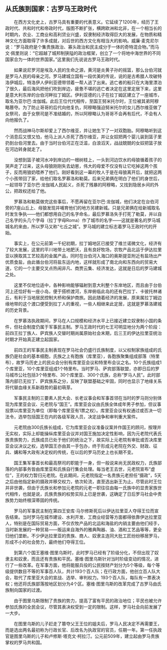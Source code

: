 ## 从氏族到国家：古罗马王政时代

　　在西方文化史上，古罗马具有重要的代表意义。它延续了1200年，经历了王政时代、共和时代和帝政时代，版图不断扩张，横跨欧洲和北非，在一个相当长的时期内，农业、工商业和高利贷业兴盛，奴隶制经济取得巨大的发展，在物质和精神文化方面取得了许多成就，对后世的西方文化有相当大的影响。威廉·麦克尼尔说：“罗马政府是个集贵族政治、寡头政治和民主成分于一体的奇特混合物。”而马文·佩里则说：“它超越了城邦制狭隘的政治框架，创立了一个将地中海世界的不同国家合为一体的世界国家。”这里我们先说说古罗马王政时代。

　　如果说尼罗河是埃及人民的生命之源，黄河是炎黄子孙的摇篮，那么台伯河就是罗马人民的母亲之河。罗马建城立国有一段优美的传说，说的是古希腊人攻破特洛伊城后，特洛伊人伊利亚德带领着一帮人逃了出来。逃亡者的船只在大海里漂泊了很久，最后海风把他们吹到岸边，疲惫不堪的逃亡者决定在这里定居下来，这里是意大利东岸的台伯河畔拉丁姆区。伊利亚德的儿子在拉丁姆区建立了一座城市，取名为亚尔巴·龙伽城。此后王位代代相传，至国王努米托尔时，王位被其弟阿穆略篡夺。为了防止哥哥的后代向他复仇，阿穆略强迫努米托尔的女儿西尔维亚做了女祭司，由于女祭司是不准结婚的，所以阿穆略认为哥哥不会再有后代，不会有人向他报仇了。

　　然而战神马尔斯却爱上了西尔维亚，并让她生下了一对双胞胎。阿穆略听到这个消息后又恨又怕，他马上派人杀死了西尔维亚，并让女奴把两个婴儿装到篮子里扔到台伯河里去。由于当时台伯河正在泛滥，白浪滔天，战战兢兢的女奴把篮子放在河边转身就走了。

　　没想到篮子被河水冲到岸边的一根树枝上，一头到河边饮水的母狼循着孩子的哭声走了过来，这头母狼刚刚失去幼崽，伟大的母爱不仅没有让它吃掉这两个孩子，反而用狼奶喂养了他们。刚好看到这一幕的牧人于是在母狼离开后，就把这两个小孩带回了家，给他们取名罗慕洛和勒莫。后来兄弟俩在明白了他们的身世后，一起领导了亚尔巴·龙伽城人民起义，杀死了残暴的阿穆略，又找到隐居乡间的外公，把政权还给了他。

　　罗慕洛和勒莫做完这些事后，不愿再留在亚尔巴·龙伽城，他们决定在台伯河旁的7座山丘上、母狼发现并哺育他们的地方另建新城。只是兄弟俩在给新城取名时发生争执——他们都想用自己的名字命名，最后罗慕洛失手打死了勒莫，并以自己名字的头几个字母（拉丁字母Roma）作了城市的名字——这就是著名的罗马城城名的来由，所以罗马又称“七丘之城”。罗马城的建立标志着罗马王政时代的开始。

　　事实上，在公元前第一千纪初期，拉丁姆地区已接受了维兰诺微文化，经济有了较大发展，这里的平川地带土地肥沃，且有良好牧场，农牧产品北运于伊达拉里亚以换取其工艺较高的金属产品，同时在台伯河入海口的奥斯提亚附近有盐场出产优质食盐，由此循台伯河将盐东运内地，这样就形成了南北向和东西向的贸易大道，它的一个主要交叉点热闹非凡、商贾云集、经济发达，这就是日后的罗马建城之处。

　　这里不仅地位适中，各种影响能够辐射到意大利整个东岸地区，而且由于台伯河上还恰好有一座小岛，便于搭桥渡河，东岸俯临此岛的还有巴拉丁、卡彼托林诸丘，有利于当地居民控制大桥和保护商旅。因此随着经济的发展，原来属拉丁姆边缘地带的这个渡口便受到拉丁人的重视，一些人相继来此定居，这就是罗慕洛建城的历史背景。

　　在罗慕洛执政期间，罗马在人口规模和经济水平上已接近建立奴隶制小国的条件，但社会制度仍属于军事民主制。罗马王政时代的七王可明显地分为两个阶段：前四王拉丁族人、萨宾族人交替时期尚属原始社会末期，后三王的伊达拉里亚统治时期才开始真正建立起国家。

　　前四王的军事民主制表现在罗马社会仍盛行氏族制度，以父权制家族组成的氏族仍是社会的基本细胞，氏族之上有胞族（库里亚），各胞族聚集组成部落（特里布），故罗马历史上的民众会分别有库里亚会议和特里布会议之名。10个氏族组成1个库里亚，10个库里亚组成1个特里布。当时罗马、萨宾部落联盟，亦即日后的罗马城市公社包括3个特里布、30个库里亚、300个氏族，总称“罗马人民”。此时部落内部已无拉丁、萨宾族系之分，反映了联盟基础之牢固，同时也显示了地缘关系将代替血缘关系新趋势的最初萌芽。

　　军事民主制的三要素人民大会、长老议事会和军事首领在当时的罗马则分别体现为库里亚会议、元老院与“国王”。库里亚会议由氏族全体成年男子参加，但议事投票以库里亚为单位（即每个库里亚有1票之权）。库里亚会议有权通过或否决一切法令，选举包括国王在内的各级军政人员，决定战争和审判重大案件。

　　元老院由300氏族长组成，它为库里亚会议准备议案并作国王的顾问，按理并无实权，实际上却能操纵库里亚会议并对国王施加决定性影响，因为元老院代表氏族贵族势力，氏族成员已处于他们的统治之下，故实际上元老院有审批或否决库里亚会议决议之权，选举国王亦由其一手包办，终于形成元老院在外交、财政、征兵、媾和等大政有决定权的传统，在以后的罗马历史上也长期不变。

　　国王集军事首长和最高祭司的职能于一身，但一般说来尚无民政权力，氏族部落的内部事务皆由库里亚和氏族自行集会处理。每当老王去世，元老院宣布“虚位”，王的权力暂归元老院。在此期间，元老院指定一名贵族元老担任“摄政”，5天之后由他指定新的摄政并移交权力，依次轮流，直至选出新王为止。尽管此时王位并非世袭，但由于氏族长和参加元老院的元老一职往往由每一氏族中的显贵家族世代相传，也就是说，氏族贵族的权势实际上已是世袭，这确定了日后罗马社会中贵族势力始终根深蒂固的传统。

　　罗马的军事民主制在第四王安库·马尔修斯死后以伊达拉里亚人夺得王位而宣告结束。当时罗马在城市建设、水利开发、工商业经营等方面都得依靠伊达拉里亚人，特别是在国际贸易方面，不仅农牧产品的北运和海盐的内销主要由他们经手，当时新发展的一种贸易——贩运来自海外的雅典陶器、油、酒和工艺品等等，更全归他们垄断。不少伊达拉里亚的贵族、商人、奴隶主连同大批工匠纷纷移居罗马，形成不小的社会势力，最终他们夺得王位。

　　到第六个国王塞维·图里乌斯时，此时罗马已经有了阶级分化，不但出现了奴隶主和奴隶，而且还有贵族和平民。塞维·图里乌斯针对当时阶级变动的情况，进行了一些改革。在军事方面，他将能服兵役的公民按财产划分为5个等级，每个等级提供数目不等的军事百人队，共计193个百人队；在行政方面，他创立百人队大会，取代了库里亚大会的宣战、选举、审判权力。193个百人队，每队有一票表决权；他还将氏族部落按地区划分为4个区。塞维·图里乌斯的改革完成了古罗马由氏族制向国家的过渡。

　　由于图里乌斯限制了贵族的势力，提高了富有平民的政治地位；平民也被允许参加氏族的全民会议，尽管其表决权受到一定的限制。这样，罗马社会向前发展了一大步。

　　在图里乌斯的儿子赶走了篡夺父王王位的姐夫后，罗马人民决定不再需要王，而是选出两名最初称为行政长官、后改名为执政官的官员，任期一年。第一任执政官是图里乌斯的儿子和卢修斯·塔克文·柯拉汀。公元前509年，建立起由罗马贵族掌权的罗马共和国。
